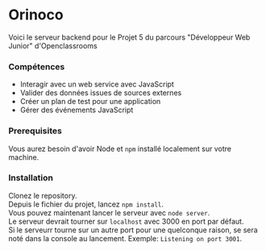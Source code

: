 # Orinoco #

Voici le serveur backend pour le Projet 5 du parcours "Développeur Web Junior" d'Openclassrooms

### Compétences ###

- Interagir avec un web service avec JavaScript  
- Valider des données issues de sources externes  
- Créer un plan de test pour une application  
- Gérer des événements JavaScript  

### Prerequisites ###

Vous aurez besoin d'avoir Node et `npm` installé localement sur votre machine.

### Installation ###

Clonez le repository.  
Depuis le fichier du projet, lancez `npm install`.  
Vous pouvez maintenant lancer le serveur avec `node server`.  
Le serveur devrait tourner sur `localhost` avec 3000 en port par défaut.  
Si le serveurr tourne sur un autre port pour une quelconque raison, se sera noté dans la console au lancement. Exemple: `Listening on port 3001`.  
